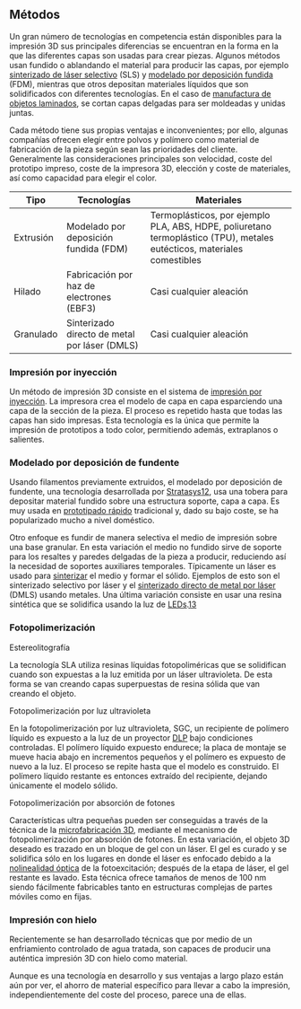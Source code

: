 ## Métodos

Un gran número de tecnologías en competencia están disponibles para la impresión 3D sus principales diferencias se encuentran en la forma en la que las diferentes capas son usadas para crear piezas. Algunos métodos usan fundido o ablandando el material para producir las capas, por ejemplo  [sinterizado de láser selectivo](https://es.wikipedia.org/w/index.php?title=Sinterizado_de_l%C3%A1ser_selectivo&action=edit&redlink=1 "Sinterizado de láser selectivo (aún no redactado)")  (SLS) y  [modelado por deposición fundida](https://es.wikipedia.org/wiki/Modelado_por_deposici%C3%B3n_fundida "Modelado por deposición fundida")  (FDM), mientras que otros depositan materiales líquidos que son solidificados con diferentes tecnologías. En el caso de  [manufactura de objetos laminados](https://es.wikipedia.org/w/index.php?title=Manufactura_de_objetos_laminados&action=edit&redlink=1 "Manufactura de objetos laminados (aún no redactado)"), se cortan capas delgadas para ser moldeadas y unidas juntas.

Cada método tiene sus propias ventajas e inconvenientes; por ello, algunas compañías ofrecen elegir entre polvos y polímero como material de fabricación de la pieza según sean las prioridades del cliente. Generalmente las consideraciones principales son velocidad, coste del prototipo impreso, coste de la impresora 3D, elección y coste de materiales, así como capacidad para elegir el color.

| Tipo      | Tecnologías                                   | Materiales                                                                                                              |
|-----------|-----------------------------------------------|-------------------------------------------------------------------------------------------------------------------------|
| Extrusión | Modelado por deposición fundida (FDM)         | Termoplásticos, por ejemplo PLA, ABS, HDPE, poliuretano termoplástico (TPU), metales eutécticos, materiales comestibles |
| Hilado    | Fabricación por haz de electrones (EBF3)      | Casi cualquier aleación                                                                                                 |
| Granulado | Sinterizado directo de metal por láser (DMLS) | Casi cualquier aleación                                                                                                 |

### Impresión por inyección

Un método de impresión 3D consiste en el sistema de  [impresión por inyección](https://es.wikipedia.org/w/index.php?title=Impresi%C3%B3n_por_inyecci%C3%B3n&action=edit&redlink=1 "Impresión por inyección (aún no redactado)"). La impresora crea el modelo de capa en capa esparciendo una capa de la sección de la pieza. El proceso es repetido hasta que todas las capas han sido impresas. Esta tecnología es la única que permite la impresión de prototipos a todo color, permitiendo además, extraplanos o salientes.

### Modelado por deposición de fundente

Usando filamentos previamente extruidos, el modelado por deposición de fundente, una tecnología desarrollada por  [Stratasys](https://es.wikipedia.org/w/index.php?title=Stratasys&action=edit&redlink=1 "Stratasys (aún no redactado)")[12](https://es.wikipedia.org/wiki/Impresi%C3%B3n_3D#cite_note-12)​, usa una tobera para depositar material fundido sobre una estructura soporte, capa a capa. Es muy usada en  [prototipado rápido](https://es.wikipedia.org/wiki/Prototipado_r%C3%A1pido "Prototipado rápido")  tradicional y, dado su bajo coste, se ha popularizado mucho a nivel doméstico.

Otro enfoque es fundir de manera selectiva el medio de impresión sobre una base granular. En esta variación el medio no fundido sirve de soporte para los resaltes y paredes delgadas de la pieza a producir, reduciendo así la necesidad de soportes auxiliares temporales. Típicamente un láser es usado para  [sinterizar](https://es.wikipedia.org/wiki/Sinterizado "Sinterizado")  el medio y formar el sólido. Ejemplos de esto son el sinterizado selectivo por láser y el  [sinterizado directo de metal por láser](https://es.wikipedia.org/w/index.php?title=Sinterizado_directo_de_metal_por_l%C3%A1ser&action=edit&redlink=1 "Sinterizado directo de metal por láser (aún no redactado)")  (DMLS) usando metales. Una última variación consiste en usar una resina sintética que se solidifica usando la luz de  [LEDs](https://es.wikipedia.org/wiki/LED "LED").[13](https://es.wikipedia.org/wiki/Impresi%C3%B3n_3D#cite_note-13)​

### Fotopolimerización

Estereolitografía

La tecnología SLA utiliza resinas líquidas fotopoliméricas que se solidifican cuando son expuestas a la luz emitida por un láser ultravioleta. De esta forma se van creando capas superpuestas de resina sólida que van creando el objeto.

Fotopolimerización por luz ultravioleta

En la fotopolimerización por luz ultravioleta, SGC, un recipiente de polímero líquido es expuesto a la luz de un proyector  [DLP](https://es.wikipedia.org/w/index.php?title=Procesado_digital_por_luz&action=edit&redlink=1 "Procesado digital por luz (aún no redactado)")  bajo condiciones controladas. El polímero líquido expuesto endurece; la placa de montaje se mueve hacia abajo en incrementos pequeños y el polímero es expuesto de nuevo a la luz. El proceso se repite hasta que el modelo es construido. El polímero líquido restante es entonces extraído del recipiente, dejando únicamente el modelo sólido.

Fotopolimerización por absorción de fotones

Características ultra pequeñas pueden ser conseguidas a través de la técnica de la  [microfabricación 3D](https://es.wikipedia.org/w/index.php?title=Microfabricaci%C3%B3n_3D&action=edit&redlink=1 "Microfabricación 3D (aún no redactado)"), mediante el mecanismo de fotopolimerización por absorción de fotones. En esta variación, el objeto 3D deseado es trazado en un bloque de gel con un láser. El gel es curado y se solidifica sólo en los lugares en donde el láser es enfocado debido a la  [nolinealidad óptica](https://es.wikipedia.org/w/index.php?title=Nolinealidad_%C3%B3ptica&action=edit&redlink=1 "Nolinealidad óptica (aún no redactado)")  de la fotoexcitación; después de la etapa de láser, el gel restante es lavado. Esta técnica ofrece tamaños de menos de 100 nm siendo fácilmente fabricables tanto en estructuras complejas de partes móviles como en fijas.

### Impresión con hielo

Recientemente se han desarrollado técnicas que por medio de un enfriamiento controlado de agua tratada, son capaces de producir una auténtica impresión 3D con hielo como material.

Aunque es una tecnología en desarrollo y sus ventajas a largo plazo están aún por ver, el ahorro de material específico para llevar a cabo la impresión, independientemente del coste del proceso, parece una de ellas.
